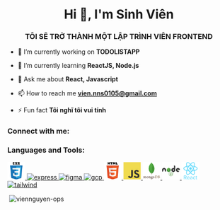 <h1 align="center">Hi 👋, I'm Sinh Viên</h1>
<h3 align="center">TÔI SẼ TRỞ THÀNH MỘT LẬP TRÌNH VIÊN FRONTEND</h3>

- 🔭 I’m currently working on **TODOLISTAPP**

- 🌱 I’m currently learning **ReactJS, Node.js**

- 💬 Ask me about **React, Javascript**

- 📫 How to reach me **vien.nns0105@gmail.com**

- ⚡ Fun fact **Tôi nghĩ tôi vui tính**

<h3 align="left">Connect with me:</h3>
<p align="left">
</p>

<h3 align="left">Languages and Tools:</h3>
<p align="left"> <a href="https://www.w3schools.com/css/" target="_blank" rel="noreferrer"> <img src="https://raw.githubusercontent.com/devicons/devicon/master/icons/css3/css3-original-wordmark.svg" alt="css3" width="40" height="40"/> </a> <a href="https://expressjs.com" target="_blank" rel="noreferrer"> <img src="[[https://raw.githubusercontent.com/devicons/devicon/master/icons/express/express-original-wordmark.svg](https://www.google.com/imgres?q=express%20js&imgurl=https%3A%2F%2Fblog.logrocket.com%2Fwp-content%2Fuploads%2F2020%2F12%2Fexpress-middlewares-complete-guide.png&imgrefurl=https%3A%2F%2Fblog.logrocket.com%2Fexpress-middleware-a-complete-guide%2F&docid=l820xFzvxvW4EM&tbnid=s7GjdP7aHjzxIM&vet=12ahUKEwifm4H0-vqMAxWh0DQHHUMMPOgQM3oFCIEBEAA..i&w=730&h=487&hcb=2&ved=2ahUKEwifm4H0-vqMAxWh0DQHHUMMPOgQM3oFCIEBEAA)](https://www.google.com/imgres?q=express%20js&imgurl=https%3A%2F%2Fadware-technologies.s3.amazonaws.com%2Fuploads%2Ftechnology%2Fthumbnail%2F20%2Fexpress-js.png&imgrefurl=https%3A%2F%2Fwww.adwaretech.com%2Fdevelopers%2Fhire-expressjs-developers&docid=Y9OtCMAdIXwuuM&tbnid=X1MoiB0u58eMMM&vet=12ahUKEwifm4H0-vqMAxWh0DQHHUMMPOgQM3oECHEQAA..i&w=800&h=800&hcb=2&ved=2ahUKEwifm4H0-vqMAxWh0DQHHUMMPOgQM3oECHEQAA)" alt="express" width="40" height="40"/> </a> <a href="https://www.figma.com/" target="_blank" rel="noreferrer"> <img src="https://www.vectorlogo.zone/logos/figma/figma-icon.svg" alt="figma" width="40" height="40"/> </a> <a href="https://cloud.google.com" target="_blank" rel="noreferrer"> <img src="https://www.vectorlogo.zone/logos/google_cloud/google_cloud-icon.svg" alt="gcp" width="40" height="40"/> </a> <a href="https://www.w3.org/html/" target="_blank" rel="noreferrer"> <img src="https://raw.githubusercontent.com/devicons/devicon/master/icons/html5/html5-original-wordmark.svg" alt="html5" width="40" height="40"/> </a> <a href="https://developer.mozilla.org/en-US/docs/Web/JavaScript" target="_blank" rel="noreferrer"> <img src="https://raw.githubusercontent.com/devicons/devicon/master/icons/javascript/javascript-original.svg" alt="javascript" width="40" height="40"/> </a> <a href="https://www.mongodb.com/" target="_blank" rel="noreferrer"> <img src="https://raw.githubusercontent.com/devicons/devicon/master/icons/mongodb/mongodb-original-wordmark.svg" alt="mongodb" width="40" height="40"/> </a> <a href="https://nodejs.org" target="_blank" rel="noreferrer"> <img src="https://raw.githubusercontent.com/devicons/devicon/master/icons/nodejs/nodejs-original-wordmark.svg" alt="nodejs" width="40" height="40"/> </a> <a href="https://reactjs.org/" target="_blank" rel="noreferrer"> <img src="https://raw.githubusercontent.com/devicons/devicon/master/icons/react/react-original-wordmark.svg" alt="react" width="40" height="40"/> </a> <a href="https://tailwindcss.com/" target="_blank" rel="noreferrer"> <img src="https://www.vectorlogo.zone/logos/tailwindcss/tailwindcss-icon.svg" alt="tailwind" width="40" height="40"/> </a> </p>

<p>&nbsp;<img align="center" src="https://github-readme-stats.vercel.app/api?username=viennguyen-ops&show_icons=true&locale=en" alt="viennguyen-ops" /></p>
